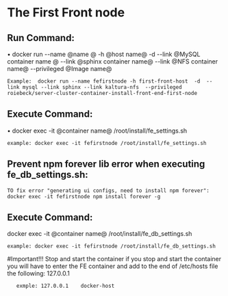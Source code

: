 # The First Front node
## Run Command:
•   docker run --name @name @ -h @host name@ -d  --link @MySQL container name @ --link @sphinx container name@ --link @NFS container name@ --privileged @Image name@
    
    Example:  docker run --name fefirstnode -h first-front-host  -d  --link mysql --link sphinx --link kaltura-nfs  --privileged roiebeck/server-cluster-container-install-front-end-first-node

## Execute Command:
•	docker exec -it @container name@ /root/install/fe_settings.sh

	example: docker exec -it fefirstnode /root/install/fe_settings.sh

## Prevent npm forever lib error when executing fe_db_settings.sh:
	TO fix error "generating ui configs, need to install npm forever": docker exec -it fefirstnode npm install forever -g

## Execute Command:
docker exec -it @container name@ /root/install/fe_db_settings.sh

	example: docker exec -it fefirstnode /root/install/fe_db_settings.sh
	

#Important!!!  Stop and start the container 
   if you stop and start the container you will have to enter the FE container and add to the end of 
   /etc/hosts file the following:
   127.0.0.1    <name of docker-LB host>
    
       exmple: 127.0.0.1    docker-host
       
